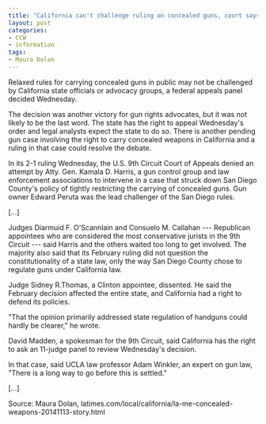 ```yaml
---
title: "California can't challenge ruling on concealed guns, court says"
layout: post
categories:
- CCW
- information
tags:
- Maura Dolan
---
```


Relaxed rules for carrying concealed guns in public may not be challenged by California state officials or advocacy groups, a federal appeals panel decided Wednesday.

The decision was another victory for gun rights advocates, but it was not likely to be the last word. The state has the right to appeal Wednesday's order and legal analysts expect the state to do so. There is another pending gun case involving the right to carry concealed weapons in California and a ruling in that case could resolve the debate.

In its 2-1 ruling Wednesday, the U.S. 9th Circuit Court of Appeals denied an attempt by Atty. Gen. Kamala D. Harris, a gun control group and law enforcement associations to intervene in a case that struck down San Diego County's policy of tightly restricting the carrying of concealed guns. Gun owner Edward Peruta was the lead challenger of the San Diego rules.

\[...\]

Judges Diarmuid F. O'Scannlain and Consuelo M. Callahan --- Republican appointees who are considered the most conservative jurists in the 9th Circuit --- said Harris and the others waited too long to get involved. The majority also said that its February ruling did not question the constitutionality of a state law, only the way San Diego County chose to regulate guns under California law.

Judge Sidney R.Thomas, a Clinton appointee, dissented. He said the February decision affected the entire state, and California had a right to defend its policies.

"That the opinion primarily addressed state regulation of handguns could hardly be clearer," he wrote.

David Madden, a spokesman for the 9th Circuit, said California has the right to ask an 11-judge panel to review Wednesday's decision.

In that case, said UCLA law professor Adam Winkler, an expert on gun law, "There is a long way to go before this is settled."

\[...\]

Source: Maura Dolan, latimes.com/local/california/la-me-concealed-weapons-20141113-story.html
